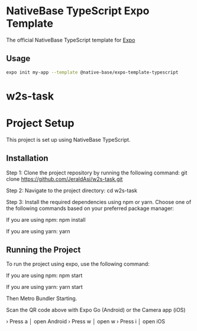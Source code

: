 # NativeBase TypeScript Expo Template

The official NativeBase TypeScript template for [Expo](https://docs.expo.io/)

## Usage

```sh
expo init my-app --template @native-base/expo-template-typescript
```

# w2s-task

# Project Setup

This project is set up using NativeBase TypeScript.

## Installation

Step 1: Clone the project repository by running the following command:
git clone https://github.com/JeraldAsj/w2s-task.git

Step 2: Navigate to the project directory:
cd w2s-task

Step 3: Install the required dependencies using npm or yarn. Choose one of the following commands based on your preferred package manager:

If you are using npm: npm install

If you are using yarn: yarn

## Running the Project

To run the project using expo, use the following command:

If you are using npm: npm start

If you are using yarn: yarn start

Then Metro Bundler Starting.

Scan the QR code above with Expo Go (Android) or the Camera app (iOS)

› Press a │ open Android
› Press w │ open w
› Press i │ open iOS
